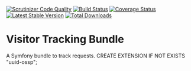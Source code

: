 [![Scrutinizer Code Quality](https://scrutinizer-ci.com/g/Lendable/VisitorTrackingBundle/badges/quality-score.png)](https://scrutinizer-ci.com/g/Lendable/VisitorTrackingBundle/?branch=master)
[![Build Status](https://api.travis-ci.org/Lendable/VisitorTrackingBundle.svg?branch=master)](https://www.travis-ci.org/Lendable/VisitorTrackingBundle)
[![Coverage Status](https://coveralls.io/repos/github/Lendable/VisitorTrackingBundle/badge.svg?branch=master)](https://coveralls.io/github/Lendable/VisitorTrackingBundle?branch=master)
[![Latest Stable Version](https://poser.pugx.org/lendable/visitor-tracking-bundle/version)](https://packagist.org/packages/lendable/visitor-tracking-bundle)
[![Total Downloads](https://poser.pugx.org/lendable/visitor-tracking-bundle/downloads)](https://packagist.org/packages/lendable/visitor-tracking-bundle)

Visitor Tracking Bundle
=======================

A Symfony bundle to track requests.
CREATE EXTENSION IF NOT EXISTS "uuid-ossp";